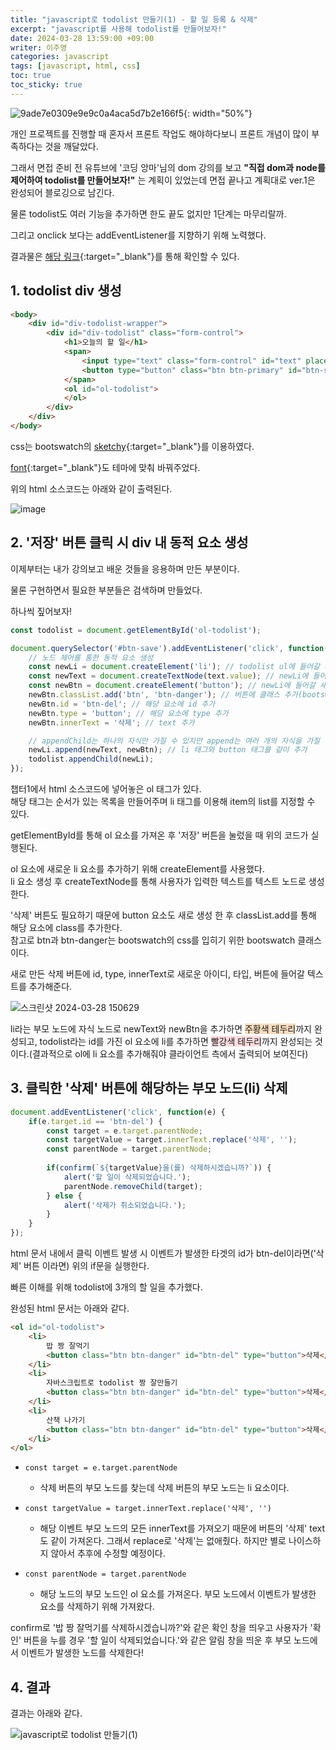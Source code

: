 ```yaml
---
title: "javascript로 todolist 만들기(1) - 할 일 등록 & 삭제"
excerpt: "javascript를 사용해 todolist를 만들어보자!"
date: 2024-03-28 13:59:00 +09:00
writer: 이주영
categories: javascript
tags: [javascript, html, css]
toc: true
toc_sticky: true
---
```

![9ade7e0309e9e9c0a4aca5d7b2e166f5](https://github.com/hobbyscripterII/to-do-list.io/assets/135996109/d7121bcf-2bcf-4b38-b76a-7e03b613f93c){: width="50%"}

개인 프로젝트를 진행할 때 혼자서 프론트 작업도 해야하다보니 프론트 개념이 많이 부족하다는 것을 깨달았다.

그래서 면접 준비 전 유튜브에 '코딩 앙마'님의 dom 강의를 보고 **"직접 dom과 node를 제어하여 todolist를 만들어보자!"** 는 계획이 있었는데 면접 끝나고 계획대로 ver.1은 완성되어 블로깅으로 남긴다.

물론 todolist도 여러 기능을 추가하면 한도 끝도 없지만 1단계는 마무리랄까.

그리고 onclick 보다는 addEventListener를 지향하기 위해 노력했다.

결과물은 [해당 링크](https://hobbyscripterii.github.io/to-do-list.io/){:target="_blank"}를 통해 확인할 수 있다.

## 1. todolist div 생성

```html
<body>
    <div id="div-todolist-wrapper">
        <div id="div-todolist" class="form-control">
            <h1>오늘의 할 일</h1>
            <span>
                <input type="text" class="form-control" id="text" placeholder="할 일을 입력해주세요.">
                <button type="button" class="btn btn-primary" id="btn-save">저장</button>
            </span>
            <ol id="ol-todolist">
            </ol>
        </div>
    </div>
</body>
```
css는 bootswatch의 [sketchy](https://bootswatch.com/sketchy/){:target="_blank"}를 이용하였다.

[font](https://beomdolee.com/%EC%82%AC%EA%B0%81%EC%82%AC%EA%B0%81/){:target="_blank"}도 테마에 맞춰 바꿔주었다.

위의 html 소스코드는 아래와 같이 출력된다.

![image](https://github.com/hobbyscripterII/to-do-list.io/assets/135996109/e649b661-85ca-4144-8f1e-3947d3e3831d)

## 2. '저장' 버튼 클릭 시 div 내 동적 요소 생성

이제부터는 내가 강의보고 배운 것들을 응용하며 만든 부분이다.

물론 구현하면서 필요한 부분들은 검색하며 만들었다.

하나씩 짚어보자!

```js
const todolist = document.getElementById('ol-todolist');

document.querySelector('#btn-save').addEventListener('click', function() {
    // 노드 제어를 통한 동적 요소 생성
    const newLi = document.createElement('li'); // todolist ul에 들어갈 새로운 요소 추가
    const newText = document.createTextNode(text.value); // newLi에 들어갈 새로운 텍스트 노드 추가
    const newBtn = document.createElement('button'); // newLi에 들어갈 새로운 요소 추가
    newBtn.classList.add('btn', 'btn-danger'); // 버튼에 클래스 추가(bootswatch 클래스)
    newBtn.id = 'btn-del'; // 해당 요소에 id 추가
    newBtn.type = 'button'; // 해당 요소에 type 추가
    newBtn.innerText = '삭제'; // text 추가

    // appendChild는 하나의 자식만 가질 수 있지만 append는 여러 개의 자식을 가질 수 있다.
    newLi.append(newText, newBtn); // li 태그와 button 태그를 같이 추가
    todolist.appendChild(newLi);
});
```

챕터1에서 html 소스코드에 넣어놓은 ol 태그가 있다. <br> 해당 태그는 순서가 있는 목록을 만들어주며 li 태그를 이용해 item의 list를 지정할 수 있다.

getElementById를 통해 ol 요소를 가져온 후 '저장' 버튼을 눌렀을 때 위의 코드가 실행된다.

ol 요소에 새로운 li 요소를 추가하기 위해 createElement를 사용했다. <br> li 요소 생성 후 createTextNode를 통해 사용자가 입력한 텍스트를 텍스트 노드로 생성한다.

'삭제' 버튼도 필요하기 때문에 button 요소도 새로 생성 한 후 classList.add를 통해 해당 요소에 class를 추가한다. <br> 참고로 btn과 btn-danger는 bootswatch의 css를 입히기 위한 bootswatch 클래스이다.

새로 만든 삭제 버튼에 id, type, innerText로 새로운 아이디, 타입, 버튼에 들어갈 텍스트를 추가해준다.

![스크린샷 2024-03-28 150629](https://github.com/hobbyscripterII/to-do-list.io/assets/135996109/30d0d303-bb1b-48c0-ab2c-5f0b00408db9)

li라는 부모 노드에 자식 노드로 newText와 newBtn을 추가하면 <span style="background-color: #F7DDBE">주황색 테두리</span>까지 완성되고, todolist라는 id를 가진 ol 요소에 li를 추가하면 <span style="background-color: #FFDCE0">빨강색 테두리</span>까지 완성되는 것이다.(결과적으로 ol에 li 요소를 추가해줘야 클라이언트 측에서 출력되어 보여진다)

## 3. 클릭한 '삭제' 버튼에 해당하는 부모 노드(li) 삭제

```js
document.addEventListener('click', function(e) {
    if(e.target.id == 'btn-del') {
        const target = e.target.parentNode;
        const targetValue = target.innerText.replace('삭제', '');
        const parentNode = target.parentNode;
        
        if(confirm(`${targetValue}을(를) 삭제하시겠습니까?`)) {
            alert('할 일이 삭제되었습니다.');
            parentNode.removeChild(target);
        } else {
            alert('삭제가 취소되었습니다.');
        }
    }
});
```

html 문서 내에서 클릭 이벤트 발생 시 이벤트가 발생한 타겟의 id가 btn-del이라면('삭제' 버튼 이라면) 위의 if문을 실행한다.

빠른 이해를 위해 todolist에 3개의 할 일을 추가했다.

완성된 html 문서는 아래와 같다.

```html
<ol id="ol-todolist">
    <li>
        밥 짱 잘먹기
        <button class="btn btn-danger" id="btn-del" type="button">삭제</button>
    </li>
    <li>
        자바스크립트로 todolist 짱 잘만들기
        <button class="btn btn-danger" id="btn-del" type="button">삭제</button>
    </li>
    <li>
        산책 나가기
        <button class="btn btn-danger" id="btn-del" type="button">삭제</button>
    </li>
</ol>
```

- `const target = e.target.parentNode`
    - 삭제 버튼의 부모 노드를 찾는데 삭제 버튼의 부모 노드는 li 요소이다.

- `const targetValue = target.innerText.replace('삭제', '')`
    - 해당 이벤트 부모 노드의 모든 innerText를 가져오기 때문에 버튼의 '삭제' text도 같이 가져온다. 그래서 replace로 '삭제'는 없애줬다. 하지만 별로 나이스하지 않아서 추후에 수정할 예정이다.

- `const parentNode = target.parentNode`
    - 해당 노드의 부모 노드인 ol 요소를 가져온다. 부모 노드에서 이벤트가 발생한 요소를 삭제하기 위해 가져왔다.

confirm로 '밥 짱 잘먹기를 삭제하시겠습니까?'와 같은 확인 창을 띄우고 사용자가 '확인' 버튼을 누를 경우 '할 일이 삭제되었습니다.'와 같은 알림 창을 띄운 후 부모 노드에서 이벤트가 발생한 노드를 삭제한다!

## 4. 결과

결과는 아래와 같다.

![javascript로 todolist 만들기(1)](https://github.com/hobbyscripterII/to-do-list.io/assets/135996109/82088c85-2d25-47d0-aae3-793be6756446)